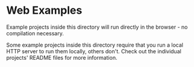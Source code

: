 # Web Examples
Example projects inside this directory will run directly in the browser - no compilation necessary.

Some example projects inside this directory require that you run a local HTTP server to run them locally, others don't. Check out the individual projects' README files for more information.